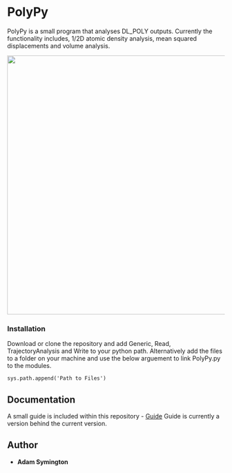 # PolyPy

PolyPy is a small program that analyses DL_POLY outputs. Currently the functionality includes, 1/2D atomic density analysis, mean squared displacements and volume analysis. 

<p align="center">
  <img width="920" height="600" src="https://github.com/symmy596/PolyPy/blob/master/Plots/Pic.png">
</p>


### Installation

Download or clone the repository and add Generic, Read, TrajectoryAnalysis and Write to your python path. Alternatively add the files to a folder on your machine and use the below arguement to link PolyPy.py to the modules.

```
sys.path.append('Path to Files')
```

## Documentation  
  
A small guide is included within this repository - [Guide](https://github.com/symmy596/PolyPy/blob/master/Guide.md)
Guide is currently a version behind the current version.

## Author
 * **Adam Symington** 
